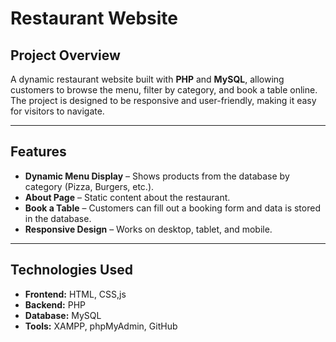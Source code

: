 #  Restaurant Website

##  Project Overview
A dynamic restaurant website built with **PHP** and **MySQL**, allowing customers to browse the menu, filter by category, and book a table online.  
The project is designed to be responsive and user-friendly, making it easy for visitors to navigate.

---

##  Features
-  **Dynamic Menu Display** – Shows products from the database by category (Pizza, Burgers, etc.).
-  **About Page** – Static content about the restaurant.
-  **Book a Table** – Customers can fill out a booking form and data is stored in the database.
-  **Responsive Design** – Works on desktop, tablet, and mobile.

---

## Technologies Used
- **Frontend:** HTML, CSS,js
- **Backend:** PHP
- **Database:** MySQL
- **Tools:** XAMPP, phpMyAdmin, GitHub



